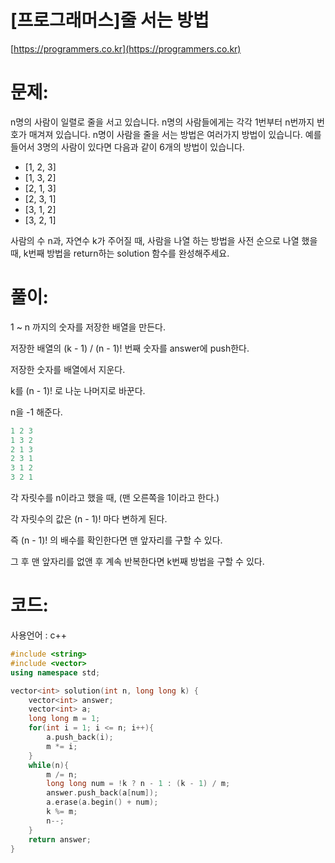 # [프로그래머스]줄 서는 방법

[https://programmers.co.kr](https://programmers.co.kr)

# 문제:

n명의 사람이 일렬로 줄을 서고 있습니다.  n명의 사람들에게는 각각 1번부터 n번까지 번호가 매겨져 있습니다. n명이 사람을 줄을 서는 방법은 여러가지 방법이 있습니다. 예를 들어서 3명의 사람이 있다면 다음과 같이 6개의 방법이 있습니다.



- [1, 2, 3]
- [1, 3, 2]
- [2, 1, 3]
- [2, 3, 1]
- [3, 1, 2]
- [3, 2, 1]



사람의 수 n과, 자연수 k가 주어질 때, 사람을 나열 하는 방법을 사전 순으로 나열 했을 때, k번째 방법을 return하는 solution 함수를 완성해주세요.



# 풀이:

1 ~ n 까지의 숫자를 저장한 배열을 만든다.

저장한 배열의 (k - 1) / (n - 1)! 번째 숫자를 answer에 push한다.

저장한 숫자를 배열에서 지운다.

k를 (n - 1)! 로 나눈 나머지로 바꾼다.

n을 -1 해준다.



```c++
1 2 3
1 3 2
2 1 3
2 3 1
3 1 2
3 2 1
```

 각 자릿수를 n이라고 했을 때, (맨 오른쪽을 1이라고 한다.)

각 자릿수의 값은 (n - 1)! 마다 변하게 된다.

즉 (n - 1)! 의 배수를 확인한다면 맨 앞자리를 구할 수 있다.

그 후 맨 앞자리를 없앤 후 계속 반복한다면 k번째 방법을 구할 수 있다.



# **코드:**

사용언어 : c++
```c++
#include <string>
#include <vector>
using namespace std;

vector<int> solution(int n, long long k) {
    vector<int> answer;
    vector<int> a;
    long long m = 1;
    for(int i = 1; i <= n; i++){
        a.push_back(i);
        m *= i;
    }
    while(n){
        m /= n;
        long long num = !k ? n - 1 : (k - 1) / m;
        answer.push_back(a[num]);
        a.erase(a.begin() + num);
        k %= m;
        n--;
    }
    return answer;
}
```

